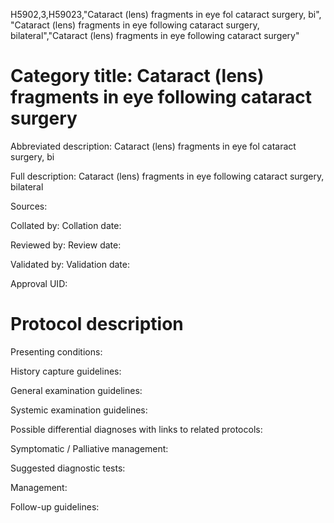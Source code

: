 H5902,3,H59023,"Cataract (lens) fragments in eye fol cataract surgery, bi", "Cataract (lens) fragments in eye following cataract surgery, bilateral","Cataract (lens) fragments in eye following cataract surgery"
# Category title: Cataract (lens) fragments in eye following cataract surgery

Abbreviated description: Cataract (lens) fragments in eye fol cataract surgery, bi

Full description: Cataract (lens) fragments in eye following cataract surgery, bilateral

Sources:

Collated by:
Collation date:

Reviewed by:
Review date:

Validated by:
Validation date:

Approval UID:

# Protocol description

Presenting conditions:

History capture guidelines:

General examination guidelines:

Systemic examination guidelines:

Possible differential diagnoses with links to related protocols:

Symptomatic / Palliative management:

Suggested diagnostic tests:

Management:

Follow-up guidelines:
